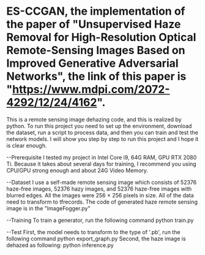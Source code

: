 # ES-CCGAN, the implementation of the paper of "Unsupervised Haze Removal for High-Resolution Optical Remote-Sensing Images Based on Improved Generative Adversarial Networks", the link of this paper is "https://www.mdpi.com/2072-4292/12/24/4162".
This is a remote sensing image dehazing code, and this is realized by python.
To run this project you need to set up the environment, download the dataset, run a script to process data, and then you can train and test the network models. 
I will show you step by step to run this project and I hope it is clear enough.

--Prerequisite
I tested my project in Intel Core i9, 64G RAM, GPU RTX 2080 Ti. Because it takes about several days for training, I recommend you using CPU/GPU strong enough and about 24G Video Memory.

--Dataset
I use a self-made remote sensing image which consists of 52376 haze-free images, 52376 hazy images, and 52376 haze-free images with blurred edges. All the images were 256 × 256 pixels in size. All of the data need to transform to tfrecords. The code of generated haze remote sensing image is in the "ImageFogger.py" 

--Training
To train a generator, run the following command
python train.py

--Test
First, the model needs to transform to  the type of '.pb', run the following command
python export_graph.py
Second, the haze image is dehazed as following:
python inference.py
